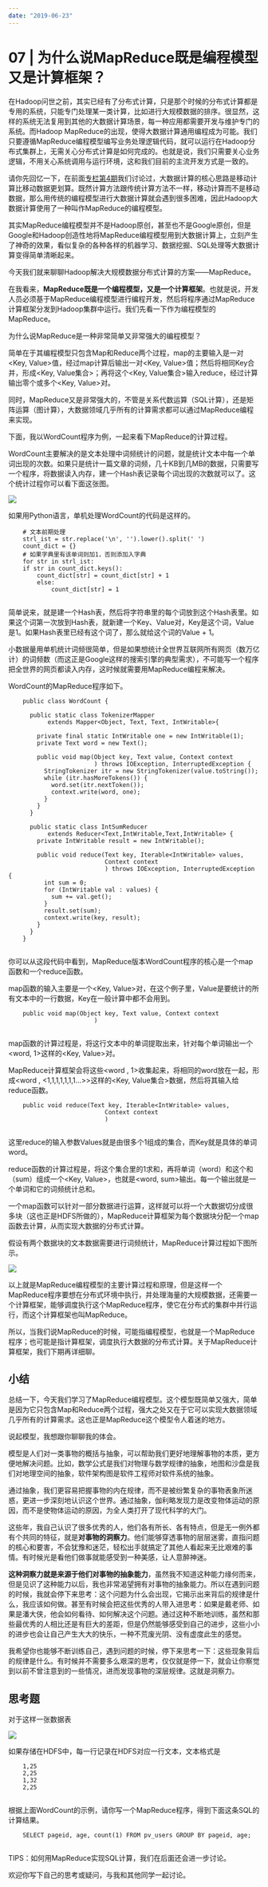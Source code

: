 ```yaml
---
date: "2019-06-23"
---  
```

      
# 07 | 为什么说MapReduce既是编程模型又是计算框架？
在Hadoop问世之前，其实已经有了分布式计算，只是那个时候的分布式计算都是专用的系统，只能专门处理某一类计算，比如进行大规模数据的排序。很显然，这样的系统无法复用到其他的大数据计算场景，每一种应用都需要开发与维护专门的系统。而Hadoop MapReduce的出现，使得大数据计算通用编程成为可能。我们只要遵循MapReduce编程模型编写业务处理逻辑代码，就可以运行在Hadoop分布式集群上，无需关心分布式计算是如何完成的。也就是说，我们只需要关心业务逻辑，不用关心系统调用与运行环境，这和我们目前的主流开发方式是一致的。

请你先回忆一下，在前面[专栏第4期](http://time.geekbang.org/column/article/65106)我们讨论过，大数据计算的核心思路是移动计算比移动数据更划算。既然计算方法跟传统计算方法不一样，移动计算而不是移动数据，那么用传统的编程模型进行大数据计算就会遇到很多困难，因此Hadoop大数据计算使用了一种叫作MapReduce的编程模型。

其实MapReduce编程模型并不是Hadoop原创，甚至也不是Google原创，但是Google和Hadoop创造性地将MapReduce编程模型用到大数据计算上，立刻产生了神奇的效果，看似复杂的各种各样的机器学习、数据挖掘、SQL处理等大数据计算变得简单清晰起来。

<!-- [[[read_end]]] -->

今天我们就来聊聊Hadoop解决大规模数据分布式计算的方案——MapReduce。

在我看来，**MapReduce既是一个编程模型，又是一个计算框架**。也就是说，开发人员必须基于MapReduce编程模型进行编程开发，然后将程序通过MapReduce计算框架分发到Hadoop集群中运行。我们先看一下作为编程模型的MapReduce。

为什么说MapReduce是一种非常简单又非常强大的编程模型？

简单在于其编程模型只包含Map和Reduce两个过程，map的主要输入是一对\<Key, Value>值，经过map计算后输出一对\<Key, Value>值；然后将相同Key合并，形成\<Key, Value集合>；再将这个\<Key, Value集合>输入reduce，经过计算输出零个或多个\<Key, Value>对。

同时，MapReduce又是非常强大的，不管是关系代数运算（SQL计算），还是矩阵运算（图计算），大数据领域几乎所有的计算需求都可以通过MapReduce编程来实现。

下面，我以WordCount程序为例，一起来看下MapReduce的计算过程。

WordCount主要解决的是文本处理中词频统计的问题，就是统计文本中每一个单词出现的次数。如果只是统计一篇文章的词频，几十KB到几MB的数据，只需要写一个程序，将数据读入内存，建一个Hash表记录每个词出现的次数就可以了。这个统计过程你可以看下面这张图。

![](./httpsstatic001geekbangorgresourceimagefc1dfc8d1ca01c9a81bb75c16dcd504c281d.png)

如果用Python语言，单机处理WordCount的代码是这样的。

```
    # 文本前期处理
    strl_ist = str.replace('\n', '').lower().split(' ')
    count_dict = {}
    # 如果字典里有该单词则加1，否则添加入字典
    for str in strl_ist:
    if str in count_dict.keys():
        count_dict[str] = count_dict[str] + 1
        else:
            count_dict[str] = 1
    

```

简单说来，就是建一个Hash表，然后将字符串里的每个词放到这个Hash表里。如果这个词第一次放到Hash表，就新建一个Key、Value对，Key是这个词，Value是1。如果Hash表里已经有这个词了，那么就给这个词的Value + 1。

小数据量用单机统计词频很简单，但是如果想统计全世界互联网所有网页（数万亿计）的词频数（而这正是Google这样的搜索引擎的典型需求），不可能写一个程序把全世界的网页都读入内存，这时候就需要用MapReduce编程来解决。

WordCount的MapReduce程序如下。

```
    public class WordCount {
    
      public static class TokenizerMapper
           extends Mapper<Object, Text, Text, IntWritable>{
    
        private final static IntWritable one = new IntWritable(1);
        private Text word = new Text();
    
        public void map(Object key, Text value, Context context
                        ) throws IOException, InterruptedException {
          StringTokenizer itr = new StringTokenizer(value.toString());
          while (itr.hasMoreTokens()) {
            word.set(itr.nextToken());
            context.write(word, one);
          }
        }
      }
    
      public static class IntSumReducer
           extends Reducer<Text,IntWritable,Text,IntWritable> {
        private IntWritable result = new IntWritable();
    
        public void reduce(Text key, Iterable<IntWritable> values,
                           Context context
                           ) throws IOException, InterruptedException {
          int sum = 0;
          for (IntWritable val : values) {
            sum += val.get();
          }
          result.set(sum);
          context.write(key, result);
        }
      }
    }
    

```

你可以从这段代码中看到，MapReduce版本WordCount程序的核心是一个map函数和一个reduce函数。

map函数的输入主要是一个\<Key, Value>对，在这个例子里，Value是要统计的所有文本中的一行数据，Key在一般计算中都不会用到。

```
    public void map(Object key, Text value, Context context
                        )
    

```

map函数的计算过程是，将这行文本中的单词提取出来，针对每个单词输出一个\<word, 1>这样的\<Key, Value>对。

MapReduce计算框架会将这些\<word , 1>收集起来，将相同的word放在一起，形成\<word , \<1,1,1,1,1,1,1…>>这样的\<Key, Value集合>数据，然后将其输入给reduce函数。

```
    public void reduce(Text key, Iterable<IntWritable> values,
                           Context context
                           ) 
    

```

这里reduce的输入参数Values就是由很多个1组成的集合，而Key就是具体的单词word。

reduce函数的计算过程是，将这个集合里的1求和，再将单词（word）和这个和（sum）组成一个\<Key, Value>，也就是\<word, sum>输出。每一个输出就是一个单词和它的词频统计总和。

一个map函数可以针对一部分数据进行运算，这样就可以将一个大数据切分成很多块（这也正是HDFS所做的），MapReduce计算框架为每个数据块分配一个map函数去计算，从而实现大数据的分布式计算。

假设有两个数据块的文本数据需要进行词频统计，MapReduce计算过程如下图所示。

![](./httpsstatic001geekbangorgresourceimage55ba5571ed29c5c2254520052adceadf9cba.png)

以上就是MapReduce编程模型的主要计算过程和原理，但是这样一个MapReduce程序要想在分布式环境中执行，并处理海量的大规模数据，还需要一个计算框架，能够调度执行这个MapReduce程序，使它在分布式的集群中并行运行，而这个计算框架也叫MapReduce。

所以，当我们说MapReduce的时候，可能指编程模型，也就是一个MapReduce程序；也可能是指计算框架，调度执行大数据的分布式计算。关于MapReduce计算框架，我们下期再详细聊。

## 小结

总结一下，今天我们学习了MapReduce编程模型。这个模型既简单又强大，简单是因为它只包含Map和Reduce两个过程，强大之处又在于它可以实现大数据领域几乎所有的计算需求。这也正是MapReduce这个模型令人着迷的地方。

说起模型，我想跟你聊聊我的体会。

模型是人们对一类事物的概括与抽象，可以帮助我们更好地理解事物的本质，更方便地解决问题。比如，数学公式是我们对物理与数学规律的抽象，地图和沙盘是我们对地理空间的抽象，软件架构图是软件工程师对软件系统的抽象。

通过抽象，我们更容易把握事物的内在规律，而不是被纷繁复杂的事物表象所迷惑，更进一步深刻地认识这个世界。通过抽象，伽利略发现力是改变物体运动的原因，而不是使物体运动的原因，为全人类打开了现代科学的大门。

这些年，我自己认识了很多优秀的人，他们各有所长、各有特点，但是无一例外都有个共同的特征，就是**对事物的洞察力**。他们能够穿透事物的层层迷雾，直指问题的核心和要害，不会犹豫和迷茫，轻松出手就搞定了其他人看起来无比艰难的事情。有时候光是看他们做事就能感受到一种美感，让人意醉神迷。

**这种洞察力就是来源于他们对事物的抽象能力**，虽然我不知道这种能力缘何而来，但是见识了这种能力以后，我也非常渴望拥有对事物的抽象能力。所以在遇到问题的时候，我就会停下来思考：这个问题为什么会出现，它揭示出来背后的规律是什么，我应该如何做。甚至有时候会把这些优秀的人带入进思考：如果是戴老师、如果是潘大侠，他会如何看待、如何解决这个问题。通过这种不断地训练，虽然和那些最优秀的人相比还是有巨大的差距，但是仍然能够感受到自己的进步，这些小小的进步也会让自己产生大大的快乐，一种不荒废光阴、没有虚度此生的感觉。

我希望你也能够不断训练自己，遇到问题的时候，停下来思考一下：这些现象背后的规律是什么。有时候并不需要多么艰深的思考，仅仅就是停一下，就会让你察觉到以前不曾注意到的一些情况，进而发现事物的深层规律。这就是洞察力。

## 思考题

对于这样一张数据表

![](./httpsstatic001geekbangorgresourceimagea676a699fae32164f0c37e03e50bfeec6e76.png)

如果存储在HDFS中，每一行记录在HDFS对应一行文本，文本格式是

```
    1,25
    2,25
    1,32
    2,25
    

```

根据上面WordCount的示例，请你写一个MapReduce程序，得到下面这条SQL的计算结果。

```
    SELECT pageid, age, count(1) FROM pv_users GROUP BY pageid, age;
    

```

TIPS：如何用MapReduce实现SQL计算，我们在后面还会进一步讨论。

欢迎你写下自己的思考或疑问，与我和其他同学一起讨论。